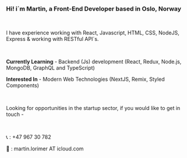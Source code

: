### Hi! i´m Martin, a Front-End Developer based in Oslo, Norway

<br />

I have experience working with React, Javascript, HTML, CSS, NodeJS, Express & working with RESTful API´s.

<br />

**Currently Learning** - Backend (Js) development (React, Redux, Node.js, MongoDB, GraphQL and TypeScript)

**Interested In** - Modern Web Technologies (NextJS, Remix, Styled Components)

<br />

Looking for opportunities in the startup sector, if you would like to get in touch - 

<br />

📞 : +47 967 30 782

📨 : martin.lorimer AT icloud.com

<!---
martinlrmr/martinlrmr is a ✨ special ✨ repository because its `README.md` (this file) appears on your GitHub profile.
You can click the Preview link to take a look at your changes.
--->
